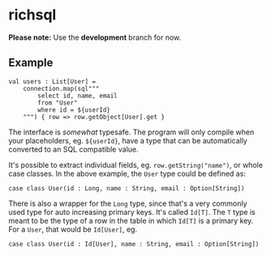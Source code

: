 # richsql

**Please note:** Use the **development** branch for now.

## Example

    val users : List[User] =
        connection.map(sql"""
            select id, name, email
            from "User"
            where id = ${userId}
        """) { row => row.getObject[User].get }
  
The interface is *somewhat* typesafe. The program will only compile when your placeholders, eg. `${userId}`, have a type that can be automatically converted to an SQL compatible value.

It's possible to extract individual fields, eg. `row.getString("name")`, or whole case classes. In the above example, the `User` type could be defined as:

    case class User(id : Long, name : String, email : Option[String])
    
There is also a wrapper for the `Long` type, since that's a very commonly used type for auto increasing primary keys. It's called `Id[T]`. The `T` type is meant to be the type of a row in the table in which `Id[T]` is a primary key. For a `User`, that would be `Id[User]`, eg.

    case class User(id : Id[User], name : String, email : Option[String])
